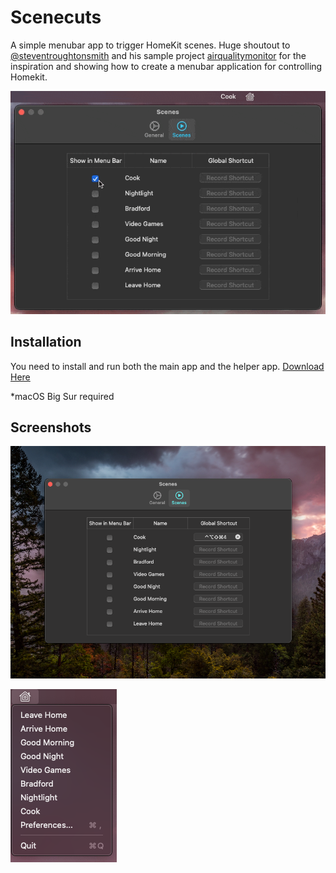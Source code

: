 # Scenecuts

A simple menubar app to trigger HomeKit scenes. Huge shoutout to [@steventroughtonsmith](https://github.com/steventroughtonsmith) and his sample project [airqualitymonitor](https://github.com/steventroughtonsmith/airqualitymonitor) for the inspiration and showing how to create a menubar application for controlling Homekit.

![Preference screen](Resources/Preferences.gif)

## Installation

You need to install and run both the main app and the helper app. [Download Here](https://github.com/nehayward/Scenecuts/releases/download/2020.1/Scenecuts.zip)

*macOS Big Sur required

## Screenshots

![Preference screen](Resources/Preferences.png)

![Screenshot of menubar items](Resources/Menubar.png)
